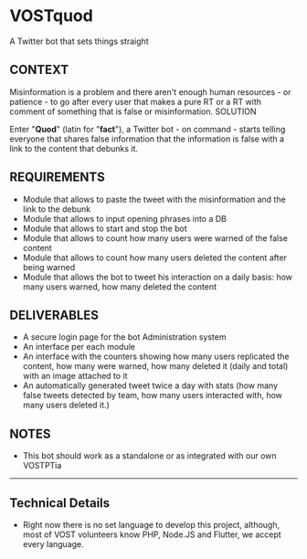 # VOSTquod
A Twitter bot that sets things straight 

## CONTEXT

Misinformation is a problem and there aren't enough human resources - or patience - to go after every user that makes a pure RT or a RT with comment of something that is false or misinformation.
SOLUTION

Enter "**Quod**" (latin for "**fact**"), a Twitter bot - on command - starts telling everyone that shares false information that the information is false with a link to the content that debunks it.

## REQUIREMENTS
- Module that allows to paste the tweet with the misinformation and the link to the debunk
- Module that allows to input opening phrases into a DB
- Module that allows to start and stop the bot
- Module that allows to count how many users were warned of the false content
- Module that allows to count how many users deleted the content after being warned
- Module that allows the bot to tweet his interaction on a daily basis: how many users warned, how many deleted the content

## DELIVERABLES

- A secure login page for the bot Administration system
- An interface per each module
- An interface with the counters showing how many users replicated the content, how many were warned, how many deleted it (daily and total) with an image attached to it
- An automatically generated tweet twice a day with stats (how many false tweets detected by team, how many users interacted with, how many users deleted it.)

## NOTES

- This bot should work as a standalone or as integrated with our own VOSTPTia

---

## Technical Details
- Right now there is no set language to develop this project, although, most of VOST volunteers know PHP, Node.JS and Flutter, we accept every language.

